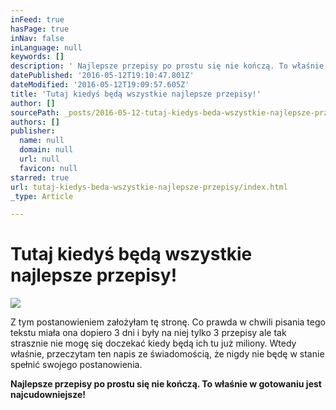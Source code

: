 ```yaml
---
inFeed: true
hasPage: true
inNav: false
inLanguage: null
keywords: []
description: ' Najlepsze przepisy po prostu się nie kończą. To właśnie w gotowaniu jest najcudowniejsze!'
datePublished: '2016-05-12T19:10:47.801Z'
dateModified: '2016-05-12T19:09:57.605Z'
title: 'Tutaj kiedyś będą wszystkie najlepsze przepisy!'
author: []
sourcePath: _posts/2016-05-12-tutaj-kiedys-beda-wszystkie-najlepsze-przepisy.md
authors: []
publisher:
  name: null
  domain: null
  url: null
  favicon: null
starred: true
url: tutaj-kiedys-beda-wszystkie-najlepsze-przepisy/index.html
_type: Article

---
```

# Tutaj kiedyś będą wszystkie najlepsze przepisy!
![](https://the-grid-user-content.s3-us-west-2.amazonaws.com/5f4f25ab-24c8-4bee-907a-56b93e36dc60.jpg)

Z tym postanowieniem założyłam tę stronę. Co prawda w chwili pisania tego tekstu miała ona dopiero 3 dni i były na niej tylko 3 przepisy ale tak strasznie nie mogę się doczekać kiedy będą ich tu już miliony. Wtedy właśnie, przeczytam ten napis ze świadomością, że nigdy nie będę w stanie spełnić swojego postanowienia.

**Najlepsze przepisy po prostu się nie kończą. To właśnie w gotowaniu jest najcudowniejsze!**